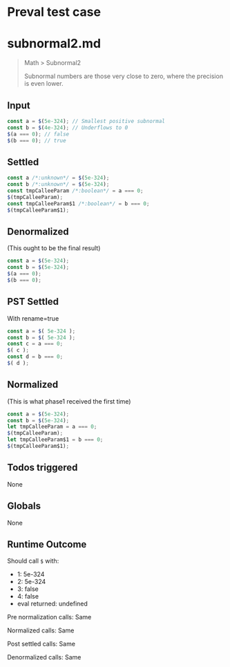 # Preval test case

# subnormal2.md

> Math > Subnormal2
>
> Subnormal numbers are those very close to zero, where the precision is even lower.

## Input

`````js filename=intro
const a = $(5e-324); // Smallest positive subnormal
const b = $(4e-324); // Underflows to 0
$(a === 0); // false
$(b === 0); // true
`````


## Settled


`````js filename=intro
const a /*:unknown*/ = $(5e-324);
const b /*:unknown*/ = $(5e-324);
const tmpCalleeParam /*:boolean*/ = a === 0;
$(tmpCalleeParam);
const tmpCalleeParam$1 /*:boolean*/ = b === 0;
$(tmpCalleeParam$1);
`````


## Denormalized
(This ought to be the final result)

`````js filename=intro
const a = $(5e-324);
const b = $(5e-324);
$(a === 0);
$(b === 0);
`````


## PST Settled
With rename=true

`````js filename=intro
const a = $( 5e-324 );
const b = $( 5e-324 );
const c = a === 0;
$( c );
const d = b === 0;
$( d );
`````


## Normalized
(This is what phase1 received the first time)

`````js filename=intro
const a = $(5e-324);
const b = $(5e-324);
let tmpCalleeParam = a === 0;
$(tmpCalleeParam);
let tmpCalleeParam$1 = b === 0;
$(tmpCalleeParam$1);
`````


## Todos triggered


None


## Globals


None


## Runtime Outcome


Should call `$` with:
 - 1: 5e-324
 - 2: 5e-324
 - 3: false
 - 4: false
 - eval returned: undefined

Pre normalization calls: Same

Normalized calls: Same

Post settled calls: Same

Denormalized calls: Same
